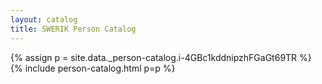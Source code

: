 ```yaml
---
layout: catalog
title: SWERIK Person Catalog
---
```

{% assign p = site.data._person-catalog.i-4GBc1kddnipzhFGaGt69TR %}
{% include person-catalog.html p=p %}

